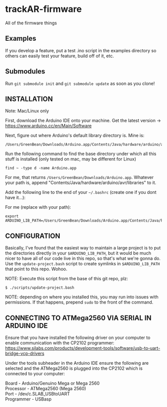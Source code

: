 # trackAR-firmware #

All of the firmware things

## Examples ##
If you develop a feature, put a test .ino script in the examples directory so others can easily test your feature, build off of it, etc.


## Submodules ##

Run `git submodule init` and `git submodule update` as soon as you clone!

## INSTALLATION ##

Note: Mac/Linux only

First, download the Arduino IDE onto your machine. Get the latest version -> https://www.arduino.cc/en/Main/Software

Next, figure out where Arduino's default library directory is. Mine is:

~~~
/Users/GreenBean/Downloads/Arduino.app/Contents/Java/hardware/arduino/avr/libraries
~~~

Run the following command to find the base directory under which all this stuff is installed (only tested on mac, may be different for Linux)

~~~
find ~ -type d -name Arduino.app
~~~
For me, that returns `/Users/GreenBean/Downloads/Arduino.app`. Whatever your path is, append "Contents/Java/hardware/arduino/avr/libraries" to it.

Add the following line to the end of your `~/.bashrc` (create one if you dont have it...):

For me (replace with your path):
~~~
export ARDUINO_LIB_PATH=/Users/GreenBean/Downloads/Arduino.app/Contents/Java/hardware/arduino/avr/libraries
~~~

## CONFIGURATION ##

Basically, I've found that the easiest way to maintain a large project is to put the directories directly in your `$ARDUINO_LIB_PATH`, but it would be much nicer to have all of our code live in this repo, so that's what we're gonna do. Use the `update-project.bash` script to create symlinks in `$ARDUINO_LIB_PATH` that point to this repo. Wohoo.

NOTE: Execute this script from the base of this git repo, plz:

~~~
$ ./scripts/update-project.bash
~~~

NOTE: depending on where you installed this, you may run into issues with permissions. If that happens, prepend
`sudo` to the front of the command.

## CONNECTING TO ATMega2560 VIA SERIAL IN ARDUINO IDE ##

Ensure that you have installed the following driver on your computer to enable communication with the CP2102 programmer: https://www.silabs.com/products/development-tools/software/usb-to-uart-bridge-vcp-drivers

Under the tools subheader in the Arduino IDE ensure the following are selected and the ATMega2560 is plugged into the CP2102 which is connected to your computer:

Board - Arduino/Genuino Mega or Mega 2560  
Processor - ATMega2560 (Mega 2560)  
Port - /dev/c.SLAB_USBtoUART  
Programmer - USBasp  



